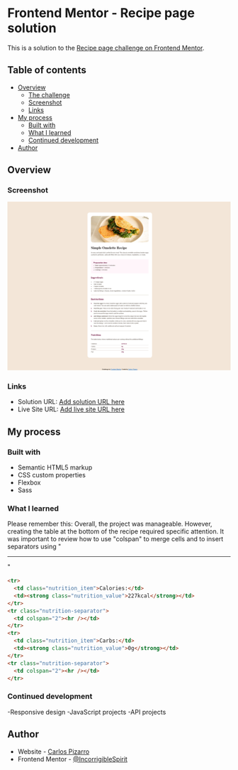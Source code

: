 # Frontend Mentor - Recipe page solution

This is a solution to the [Recipe page challenge on Frontend Mentor](https://www.frontendmentor.io/challenges/recipe-page-KiTsR8QQKm).

## Table of contents

- [Overview](#overview)
  - [The challenge](#the-challenge)
  - [Screenshot](#screenshot)
  - [Links](#links)
- [My process](#my-process)
  - [Built with](#built-with)
  - [What I learned](#what-i-learned)
  - [Continued development](#continued-development)
- [Author](#author)

## Overview

### Screenshot

![](./design/Screenshot.png)

### Links

- Solution URL: [Add solution URL here](https://your-solution-url.com)
- Live Site URL: [Add live site URL here](https://your-live-site-url.com)

## My process

### Built with

- Semantic HTML5 markup
- CSS custom properties
- Flexbox
- Sass

### What I learned

Please remember this: Overall, the project was manageable. However, creating the table at the bottom of the recipe required specific attention. It was important to review how to use "colspan" to merge cells and to insert separators using "<HR>"

```html
<tr>
  <td class="nutrition_item">Calories:</td>
  <td><strong class="nutrition_value">227kcal</strong></td>
</tr>
<tr class="nutrition-separator">
  <td colspan="2"><hr /></td>
</tr>
<tr>
  <td class="nutrition_item">Carbs:</td>
  <td><strong class="nutrition_value">0g</strong></td>
</tr>
<tr class="nutrition-separator">
  <td colspan="2"><hr /></td>
</tr>
```

### Continued development

-Responsive design
-JavaScript projects
-API projects

## Author

- Website - [Carlos Pizarro](https://github.com/IncorrigibleSpirit)
- Frontend Mentor - [@IncorrigibleSpirit](https://www.frontendmentor.io/profile/IncorrigibleSpirit)
